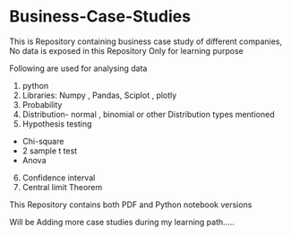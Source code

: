 # Business-Case-Studies

This is Repository containing business case study of different companies, 
No data is exposed in this Repository
Only for learning purpose

Following are used for analysing data

1) python
2) Libraries:  Numpy , Pandas, Sciplot , plotly
3) Probability
4) Distribution- normal , binomial or other Distribution types mentioned
5) Hypothesis testing 
  - Chi-square
  - 2 sample t test
  - Anova
6) Confidence interval
7) Central limit Theorem


This Repository contains both PDF and Python notebook versions

Will be Adding more case studies during my learning path.....
